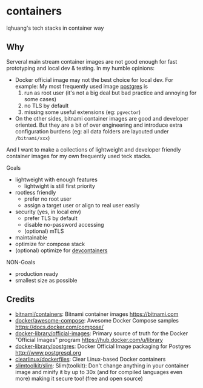 # containers

lqhuang's tech stacks in container way

## Why

Serveral main stream container images are not good enough for fast prototyping and local dev & testing. In my humble opinions:

- Docker official image may not the best choice for local dev. For example: My most frequently used image [postgres](https://hub.docker.com/_/postgres) is
  1. run as root user (it's not a big deal but bad practice and annoying for some cases)
  2. no TLS by default
  3. missing some useful extensions (eg: `pgvector`)
- On the other sides, bitnami container images are good and developer oriented. But they are a bit of over engineering and introduce extra configuration burdens (eg: all data folders are layouted under `/bitnami/xxx`)

And I want to make a collections of lightweight and developer friendly container images for my own frequently used teck stacks.

Goals

- lightweight with enough features
  - lightwight is still first priority
- rootless friendly
  - prefer no root user
  - assign a target user or align to real user easily
- security (yes, in local env)
  - prefer TLS by default
  - disable no-password accessing
  - (optional) mTLS
- maintainable
- optimize for compose stack
- (optional) optimize for [devcontainers](https://containers.dev/)

NON-Goals

- production ready
- smallest size as possible

## Credits

- [bitnami/containers](https://github.com/bitnami/containers): Bitnami container images <https://bitnami.com>
- [docker/awesome-compose](https://github.com/docker/awesome-compose): Awesome Docker Compose samples <https://docs.docker.com/compose/>
- [docker-library/official-images](https://github.com/docker-library/official-images): Primary source of truth for the Docker "Official Images" program <https://hub.docker.com/u/library>
- [docker-library/postgres](https://github.com/docker-library/postgres): Docker Official Image packaging for Postgres <http://www.postgresql.org>
- [clearlinux/dockerfiles](https://github.com/clearlinux/dockerfiles): Clear Linux-based Docker containers
- [slimtoolkit/slim](https://github.com/slimtoolkit/slim): Slim(toolkit): Don't change anything in your container image and minify it by up to 30x (and for compiled languages even more) making it secure too! (free and open source)

